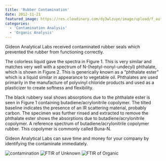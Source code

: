 ```yaml
---
title: 'Rubber Contamination'
date: 2012-11-21
featured_image: https://res.cloudinary.com/dy3wlzuye/image/upload/f_auto,c_scale,w_250/v1/GideonLabs/rubber-1.jpg
categories:
  - 'Contamination Analysis'
  - 'Organic Analysis'
---
```


Gideon Analytical Labs received contaminated rubber seals which prevented the rubber from functioning correctly.

The colorless liquid gave the spectra in Figure 1. This is very similar and matches very well with a spectrum of N-(heptyl-nonyl-undecyl) phthalate, which is shown in Figure 2. This is generically known as a “phthalate ester” which is a liquid similar in appearance to vegetable oil. Phthalates are used primarily in the manufacture of polyvinyl chloride products and used as a plasticizer to create softness and flexibility.

The black rubbery seal shows absorptions due to the phthalate ester is seen in Figure 1 containing butadiene/acrylonitrile copolymer. The tilted baseline indicates the presence of an IR scattering material, probably carbon. The specimen was further rinsed and extracted to remove the phthalate ester shows the absorptions due to butadiene/acrylonitrile copolymer. A reference spectrum of butadiene/acrylonitrile copolymer rubber. This copolymer is commonly called Buna-N.

Gideon Analytical Labs can save time and money for your company by identifying the contaminate immediately.

![contamination](https://res.cloudinary.com/dy3wlzuye/image/upload/f_auto,c_scale,w_300/GideonLabs/rubber-1.jpg 'Contaminated Rubber ')
![FTIR of Unknown](https://res.cloudinary.com/dy3wlzuye/image/upload/f_auto,c_scale,w_300/GideonLabs/rubber-2.jpg 'FTIR of Unknown')
![FTIR of Organic](https://res.cloudinary.com/dy3wlzuye/image/upload/f_auto,c_scale,w_300/GideonLabs/rubber-3.jpg 'FTIR of the Extract')
